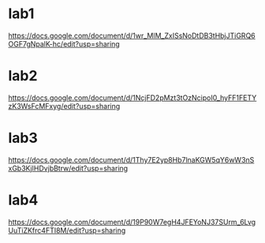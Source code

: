 # lab1 
https://docs.google.com/document/d/1wr_MlM_ZxISsNoDtDB3tHbjJTiGRQ6OGF7gNpalK-hc/edit?usp=sharing
# lab2
https://docs.google.com/document/d/1NcjFD2pMzt3tOzNcipoI0_hyFF1FETYzK3WsFcMFxyg/edit?usp=sharing
# lab3
https://docs.google.com/document/d/1Thy7E2yp8Hb7lnaKGW5qY6wW3nSxGb3KjIHDvjbBtrw/edit?usp=sharing
# lab4
https://docs.google.com/document/d/19P90W7egH4JFEYoNJ37SUrm_6LvgUuTiZKfrc4FTI8M/edit?usp=sharing
